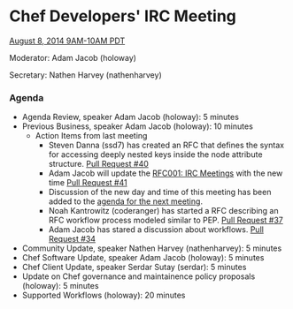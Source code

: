 # Chef Developers' IRC Meeting

[August 8, 2014 9AM-10AM PDT](http://www.timeanddate.com/worldclock/fixedtime.html?msg=%23chef-hacking+developers%27+meeting&iso=20140808T12&p1=419&ah=1)

Moderator:  Adam Jacob (holoway)

Secretary:  Nathen Harvey (nathenharvey)

### Agenda
* Agenda Review, speaker Adam Jacob (holoway): 5 minutes
* Previous Business, speaker Adam Jacob (holoway): 10 minutes
  * Action Items from last meeting
    * Steven Danna (ssd7) has created an RFC that defines the syntax for accessing deeply nested keys inside the node attribute structure.  [Pull Request #40](https://github.com/opscode/chef-rfc/pull/40/files)
    * Adam Jacob will update the [RFC001: IRC Meetings](https://github.com/opscode/chef-rfc/blob/master/rfc001-irc-meetings.md) with the new time [Pull Request #41](https://github.com/opscode/chef-rfc/pull/41)
    * Discussion of the new day and time of this meeting has been added to the [agenda for the next meeting](https://github.com/opscode/chef-community-irc-meetings/blob/master/2014-08-21-agenda.md).
    * Noah Kantrowitz (coderanger) has started a RFC describing an RFC workflow process modeled similar to PEP. [Pull Request #37](https://github.com/opscode/chef-rfc/pull/37)
    * Adam Jacob has stared a discussion about workflows. [Pull Request #34](https://github.com/opscode/chef-rfc/pull/34)
* Community Update, speaker Nathen Harvey (nathenharvey): 5 minutes
* Chef Software Update, speaker Adam Jacob (holoway): 5 minutes
* Chef Client Update, speaker Serdar Sutay (serdar): 5 minutes
* Update on Chef governance and maintainence policy proposals (holoway): 5 minutes 
* Supported Workflows (holoway): 20 minutes
